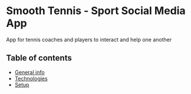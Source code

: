 # Smooth Tennis - Sport Social Media App
App for tennis coaches and players to interact and help one another
## Table of contents
* [General info](#general-info)
* [Technologies](#technologies)
* [Setup](#setup)
